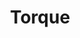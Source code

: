 ---
associated_platform: Lever for Change
country: United States of America
location: https://torque.leverforchange.org/help/index.php/Main_Page
point_of_contact: Jeff Ubois
shortname: lever_for_change_torque
still_active?: true
title: Torque
uuid: rec888lErRahJb4LI
---